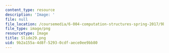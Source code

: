 ```yaml
---
content_type: resource
description: 'Image: '
file: null
file_location: /coursemedia/6-004-computation-structures-spring-2017/9b2a155a4d8f52930cdfaece0ee9bb80_Slide29.png
file_type: image/png
resourcetype: Image
title: Slide29.png
uid: 9b2a155a-4d8f-5293-0cdf-aece0ee9bb80
---
```

